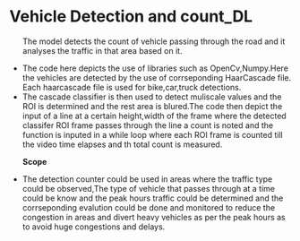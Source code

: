 # Vehicle Detection and count_DL
<ul>The model detects the count of vehicle passing through the road and it analyses the traffic in that area based on it.</ul>

<ul>
  <li>The code here depicts the use of libraries such as OpenCv,Numpy.Here the vehicles are detected by the use of corrseponding HaarCascade file.
  Each haarcascade file is used for bike,car,truck detections.</li>
  <li>The cascade classifier is then used to detect muliscale values and the ROI is determined and the rest area is blured.The code then depict the input of a line at a certain height,width of the frame where the detected classifer ROI frame passes through the line a count is noted and the function is inputed in a while loop where each ROI frame is counted till the video time elapses and th total count is measured.</li>
  
</ul>

<ul><b>Scope</b></ul>

<ul>
<li>The detection counter could be used in areas where the traffic type could be observed,The type of vehicle that passes through at a time could be know and the peak hours traffic could be determined and the corrseponding evalution could be done and monitored to reduce the congestion in areas and divert heavy vehicles as per the peak hours as to avoid huge congestions and delays.</li></ul>
